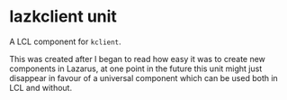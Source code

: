 # lazkclient unit

A LCL component for `kclient`.

This was created after I began to read how easy it was to create new components in Lazarus, at one point in the future this unit might just disappear in favour of a universal component which can be used both in LCL and without.

